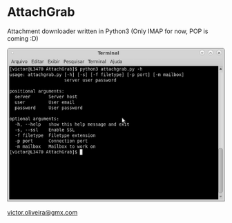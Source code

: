 # AttachGrab
Attachment downloader written in Python3 (Only IMAP for now, POP is coming :D)  

![AttachGrab](https://github.com/victor-oliveira1/AttachGrab/blob/master/AttachGrab.png?raw=true)  

victor.oliveira@gmx.com
